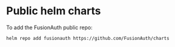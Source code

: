 # Public helm charts

To add the FusionAuth public repo:

```
helm repo add fusionauth https://github.com/FusionAuth/charts
```

